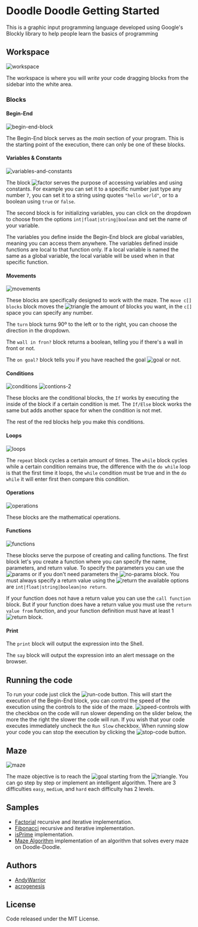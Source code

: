 # Doodle Doodle Getting Started
This is a graphic input programming language developed using Google's Blockly library to help people learn the basics of programming

## Workspace
![workspace](images/workspace.png)

The workspace is where you will _write_ your code dragging blocks from the sidebar into the white area.

### Blocks
#### Begin-End
![begin-end-block](images/begin-end.png)

The Begin-End block serves as the _main_ section of your program. This is the starting point of the execution, there can only be one of these blocks.

#### Variables & Constants
![variables-and-constants](images/vars&constants.png)

The block ![factor](images/factor.png) serves the purpose of accessing variables and using constants. For example you can set it to a specific number just type any number `7`, you can set it to a string using quotes `"hello world"`, or to a boolean using `true` or `false`.

The second block is for initializing variables, you can click on the dropdown to choose from the options `int|float|string|boolean` and set the name of your variable.

The variables you define inside the Begin-End block are global variables, meaning you can access them anywhere. The variables defined inside functions are local to that function only. If a local variable is named the same as a global variable, the local variable will be used when in that specific function.

#### Movements
![movements](images/movements.png)

These blocks are specifically designed to work with the maze.
The `move c[] blocks` block moves the ![triangle](images/triangle.png) the amount of blocks you want, in the `c[]` space you can specify any number.

The `turn` block turns 90º to the left or to the right, you can choose the direction in the dropdown.

The `wall in fron?` block returns a boolean, telling you if there's a wall in front or not.

The `on goal?` block tells you if you have reached the goal ![goal](images/goal.png) or not.

#### Conditions
![conditions](images/conditions.png)
![contions-2](images/conditions-2.png)

These blocks are the conditional blocks, the `If` works by executing the inside of the block if a certain condition is met. The `If/Else` block works the same but adds another space for when the condition is not met.

The rest of the red blocks help you make this conditions.

#### Loops
![loops](images/loops.png)

The `repeat` block cycles a certain amount of times. The `while` block cycles while a certain condition remains true, the difference with the `do while` loop is that the first time it loops, the `while` condition must be true and in the `do while` it will enter first then compare this condition.

#### Operations
![operations](images/operations.png)

These blocks are the mathematical operations.

#### Functions
![functions](images/functions.png)

These blocks serve the purpose of creating and calling functions.
The first block let's you create a function where you can specify the name, parameters, and return value. To specify the parameters you can use the ![params](images/params.png) or if you don't need parameters the ![no-params](images/no-params.png) block.
You must always specify a return value using the ![return](images/return.png) the available options are `int|float|string|boolean|no return`.

If your function does not have a return value you can use the `call function` block. But if your function does have a return value you must use the `return value from` function, and your function definition must have at least 1 ![return](images/return-x.png) block.

#### Print
The `print` block will output the expression into the Shell.

The `say` block will output the expression into an alert message on the browser.

## Running the code
To run your code just click the ![run-code](images/run-code.png) button. This will start the execution of the Begin-End block, you can control the speed of the execution using the controls to the side of the maze. ![speed-controls](images/speed-controls.png) with the checkbox on the code will run slower depending on the slider below, the more the the right the slower the code will run. If you wish that your code executes immediately uncheck the `Run Slow` checkbox.
When running slow your code you can stop the execution by clicking the ![stop-code](images/stop-code.png) button.

## Maze
![maze](images/maze.png)

The maze objective is to reach the ![goal](images/goal.png) starting from the ![triangle](images/triangle.png). You can go step by step or implement an intelligent algorithm. There are 3 difficulties `easy`, `medium`, and `hard` each difficulty has 2 levels.

## Samples
- [Factorial](http://andywarrior.github.io/Doodle-Doodle/factorial.html) recursive and iterative implementation.
- [Fibonacci](http://andywarrior.github.io/Doodle-Doodle/fibonacci.html) recursive and iterative implementation.
- [isPrime](http://andywarrior.github.io/Doodle-Doodle/is-prime.html) implementation.
- [Maze Algorithm](http://andywarrior.github.io/Doodle-Doodle/maze-algorithm.html) implementation of an algorithm that solves every maze on Doodle-Doodle.

## Authors
- [AndyWarrior](https://github.com/AndyWarrior)
- [acrogenesis](https://github.com/acrogenesis)

## License

Code released under the MIT License.
